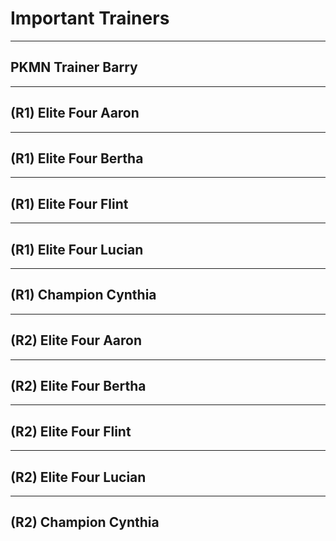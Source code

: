 # Important Trainers

---

## PKMN Trainer Barry

---

## (R1) Elite Four Aaron

---

## (R1) Elite Four Bertha

---

## (R1) Elite Four Flint

---

## (R1) Elite Four Lucian

---

## (R1) Champion Cynthia

---

## (R2) Elite Four Aaron

---

## (R2) Elite Four Bertha

---

## (R2) Elite Four Flint

---

## (R2) Elite Four Lucian

---

## (R2) Champion Cynthia

